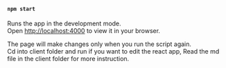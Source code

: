#### `npm start`

Runs the app in the development mode.\
Open [http://localhost:4000](http://localhost:4000) to view it in your browser.

The page will make changes only when you run the script again.\
Cd into client folder and run if you want to edit the react app, Read the md file in the client folder for more instruction.
